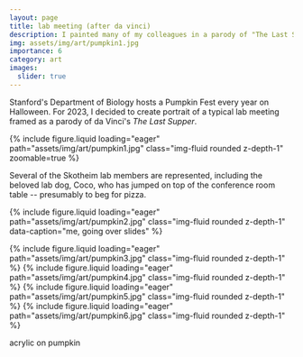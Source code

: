 ```yaml
---
layout: page
title: lab meeting (after da vinci)
description: I painted many of my colleagues in a parody of "The Last Supper"... on pumpkins.
img: assets/img/art/pumpkin1.jpg
importance: 6
category: art
images:
  slider: true
---
```


Stanford's Department of Biology hosts a Pumpkin Fest every year on Halloween. For 2023, I decided to
create portrait of a typical lab meeting framed as a parody of da Vinci's _The Last Supper_.

{% include figure.liquid loading="eager" path="assets/img/art/pumpkin1.jpg" class="img-fluid rounded z-depth-1" zoomable=true %}

Several of the Skotheim lab members are represented, including the beloved lab dog, Coco, who has jumped
on top of the conference room table -- presumably to beg for pizza.

<swiper-container keyboard="true" navigation="true" pagination="true" pagination-clickable="true" pagination-dynamic-bullets="true" rewind="true">

  <swiper-slide>{% include figure.liquid loading="eager" path="assets/img/art/pumpkin2.jpg" class="img-fluid rounded z-depth-1" data-caption="me, going over slides" %}</swiper-slide>

  <swiper-slide>{% include figure.liquid loading="eager" path="assets/img/art/pumpkin3.jpg" class="img-fluid rounded z-depth-1" %}</swiper-slide>
  <swiper-slide>{% include figure.liquid loading="eager" path="assets/img/art/pumpkin4.jpg" class="img-fluid rounded z-depth-1" %}</swiper-slide>
  <swiper-slide>{% include figure.liquid loading="eager" path="assets/img/art/pumpkin5.jpg" class="img-fluid rounded z-depth-1" %}</swiper-slide>
  <swiper-slide>{% include figure.liquid loading="eager" path="assets/img/art/pumpkin6.jpg" class="img-fluid rounded z-depth-1" %}</swiper-slide>


</swiper-container>

<div class="caption">
acrylic on pumpkin
</div>
